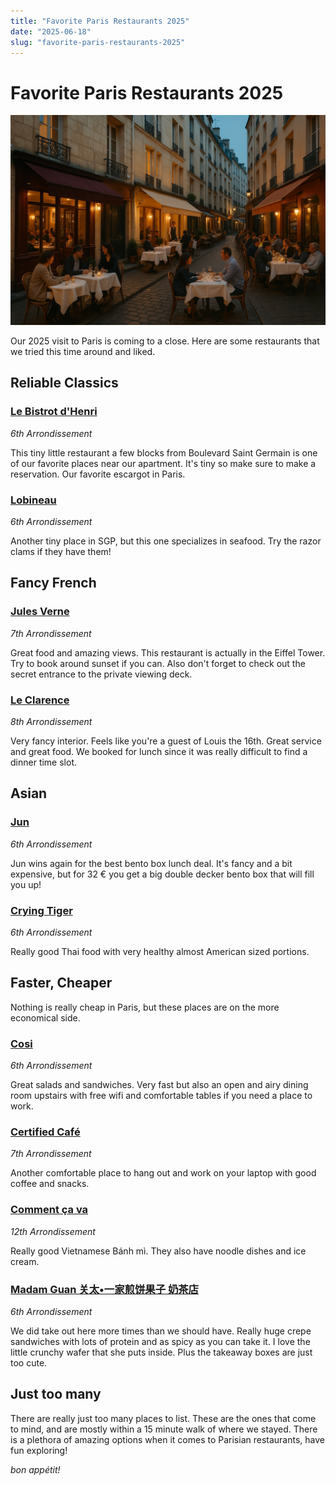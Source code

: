 ```yaml
---
title: "Favorite Paris Restaurants 2025"
date: "2025-06-18"
slug: "favorite-paris-restaurants-2025"
---
```


# Favorite Paris Restaurants 2025

![Paris dining scene](/assets/paris-restaurants-2025.jpg)

Our 2025 visit to Paris is coming to a close.  Here are some restaurants that we tried this time around and liked.  

## Reliable Classics

### [Le Bistrot d'Henri](https://maps.app.goo.gl/niHgCcm3NcMR9sV8A)
*6th Arrondissement*

This tiny little restaurant a few blocks from Boulevard Saint Germain is one of our favorite places near our apartment.  It's tiny so make sure to make a reservation.  Our favorite escargot in Paris. 

### [Lobineau](https://maps.app.goo.gl/hjCJ1eiXkFbDGKrY7)
*6th Arrondissement*

Another tiny place in SGP, but this one specializes in seafood.  Try the razor clams if they have them!

## Fancy French

### [Jules Verne](https://maps.app.goo.gl/RgBVcEDgDs9DbCEs5)
*7th Arrondissement*

Great food and amazing views. This restaurant is actually in the Eiffel Tower.  Try to book around sunset if you can.  Also don't forget to check out the secret entrance to the private viewing deck.

### [Le Clarence](https://maps.app.goo.gl/rL3a2XtBm5kWb93D8)
*8th Arrondissement*

Very fancy interior.  Feels like you're a guest of Louis the 16th.  Great service and great food.  We booked for lunch since it was really difficult to find a dinner time slot.


## Asian

### [Jun](https://maps.app.goo.gl/KFS5n58XTF4GeMxb7)
*6th Arrondissement*

Jun wins again for the best bento box lunch deal.  It's fancy and a bit expensive, but for 32 € you get a big double decker bento box that will fill you up!

### [Crying Tiger](https://maps.app.goo.gl/3bcqqgQ6DeW3w5nV8)
*6th Arrondissement*

Really good Thai food with very healthy almost American sized portions.

## Faster, Cheaper

Nothing is really cheap in Paris, but these places are on the more economical side.

### [Cosi](https://maps.app.goo.gl/xhSVL5k5wn2QMMtk9)
*6th Arrondissement*

Great salads and sandwiches.  Very fast but also an open and airy dining room upstairs with free wifi and comfortable tables if you need a place to work.

### [Certified Café](https://maps.app.goo.gl/8ny4VPEYcRdrigxh7)
*7th Arrondissement*

Another comfortable place to hang out and work on your laptop with good coffee and snacks.

### [Comment ça va](https://maps.app.goo.gl/pbDwmUnyipTc3Huj6)
*12th Arrondissement*

Really good Vietnamese Bánh mì.  They also have noodle dishes and ice cream.


### [Madam Guan 关太•一家煎饼果子 奶茶店](https://maps.app.goo.gl/z24Fr5QDNqr79A6C8)
*6th Arrondissement*

We did take out here more times than we should have.  Really huge crepe sandwiches with lots of protein and as spicy as you can take it.  I love the little crunchy wafer that she puts inside.  Plus the takeaway boxes are just too cute.

## Just too many

There are really just too many places to list.  These are the ones that come to mind, and are mostly within a 15 minute walk of where we stayed.  There is a plethora of amazing options when it comes to Parisian restaurants, have fun exploring!

_bon appétit!_